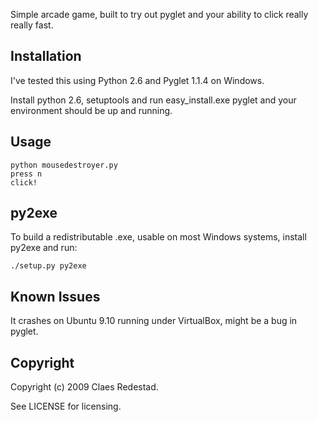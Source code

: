 Simple arcade game, built to try out pyglet and your ability to click really really fast. 

## Installation

I've tested this using Python 2.6 and Pyglet 1.1.4 on Windows.

Install python 2.6, setuptools and run easy_install.exe pyglet and your environment should be up and running.

## Usage

    python mousedestroyer.py
    press n
    click!

## py2exe

To build a redistributable .exe, usable on most Windows systems, install py2exe and run: 
   
    ./setup.py py2exe

## Known Issues

It crashes on Ubuntu 9.10 running under VirtualBox, might be a bug in pyglet.

## Copyright

Copyright (c) 2009 Claes Redestad.

See LICENSE for licensing.
